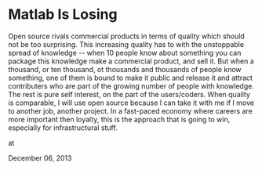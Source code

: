 # Matlab Is Losing
Open source  rivals commercial products in terms of quality which should not be too surprising. This increasing quality  has to with the 
unstoppable spread of knowledge -- when 10 people know about 
something you can package this knowledge make a commercial product, and sell it. 
But when a thousand, or ten thousand, ot thousands and thousands of people know 
something, one of them is bound to make it public and release it and 
attract contributers who are part of the growing number of people with knowledge. The rest is pure self interest, on the part of the users/coders. When quality is comparable, I will use open source because I can take it with me if I move to another job, another project. In a fast-paced economy where careers are more important then loyalty, this is the approach that is going to win, especially for infrastructural stuff. 








at

December 06, 2013















